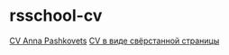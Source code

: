 # rsschool-cv
[CV Anna Pashkovets](https://Waschbaer86.github.io/rsschool-cv/cv) 
[CV в виде свёрстанной страницы](https://Waschbaer86.github.io/rsschool-cv/)
